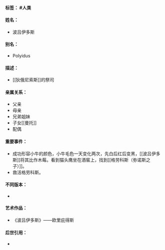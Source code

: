 #### 标签： #人类
#### 姓名：
- 波吕伊多斯
#### 别名：
- Polyidus
#### 描述：
- [[狄俄尼索斯]]的祭司
#### 亲属关系：
- 父亲
- 母亲
- 兄弟姐妹
- 子女[[曼托]]
- 配偶
#### 重要事件：
- 成功形容小牛的颜色，小牛毛色一天变化两次，先白后红后变黑，[[波吕伊多斯]]将其比作木莓。看到猫头鹰坐在酒窖上，找到[[格劳科斯（弥诺斯之子）]]。
- 救活格劳科斯。
#### 不同版本：
- 
#### 艺术作品：
- 《波吕伊多斯》——欧里庇得斯
#### 后世引用：
- 